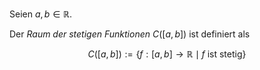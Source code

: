 Seien $a, b \in \mathbb{R}$.

Der *Raum der stetigen Funktionen* $C([a, b])$ ist definiert als

$$
	C([a, b]) := \{ f : [a, b] \to \mathbb{R} \mid f \text{ ist stetig} \}
$$